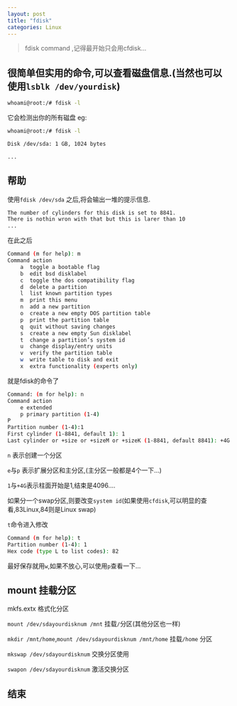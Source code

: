 ```yaml
---
layout: post
title: "fdisk"
categories: Linux
---
```


> fdisk command ,记得最开始只会用cfdisk...


<!-- more -->

## 很简单但实用的命令,可以查看磁盘信息.(当然也可以使用`lsblk /dev/yourdisk`)

```sh
whoami@root:/# fdisk -l
```

它会检测出你的所有磁盘
 eg:
 
```sh
whoami@root:/# fdisk -l

Disk /dev/sda: 1 GB, 1024 bytes

...

```

## 帮助

使用`fdisk /dev/sda` 之后,将会输出一堆的提示信息.

```sh
The number of cylinders for this disk is set to 8841.
There is nothin wron with that but this is larer than 10
...

```

在此之后

```sh
Command (m for help): m
Command action
	a  toggle a bootable flag
	b  edit bsd disklabel
	c  toggle the dos compatibility flag
	d  delete a partition
	l  list known partition types
	m  print this menu
	n  add a new partition
	o  create a new empty DOS partition table
	p  print the partition table
	q  quit without saving changes
	s  create a new empty Sun disklabel
	t  change a partition’s system id
	u  change display/entry units
	v  verify the partition table
	w  write table to disk and exit
	x  extra functionality (experts only)

```

就是fdisk的命令了

```sh
Command: (m for help): n
Command action
	e extended
	p primary partition (1-4)
P
Partition number (1-4):1
First cylinder (1-8841, default 1): 1
Last cylinder or +size or +sizeM or +sizeK (1-8841, default 8841): +4G
```
`n` 表示创建一个分区

`e`与`p` 表示扩展分区和主分区,(主分区一般都是4个一下...)

`1`与`+4G`表示柱面开始是1,结束是4096....

如果分一个swap分区,则要改变`system id`(如果使用`cfdisk`,可以明显的查看,83Linux,84则是Linux swap)

`t`命令进入修改

```sh
Command (m for help): t
Partition number (1-4): 1
Hex code (type L to list codes): 82
```

最好保存就用`w`,如果不放心,可以使用`p`查看一下...

## mount 挂载分区

mkfs.extx 格式化分区

`mount /dev/sdayourdisknum /mnt` 挂载`/`分区(其他分区也一样)

`mkdir /mnt/home`,`mount /dev/sdayourdisknum /mnt/home` 挂载`/home` 分区

`mkswap /dev/sdayourdisknum` 交换分区使用

`swapon /dev/sdayourdisknum` 激活交换分区


## 结束


